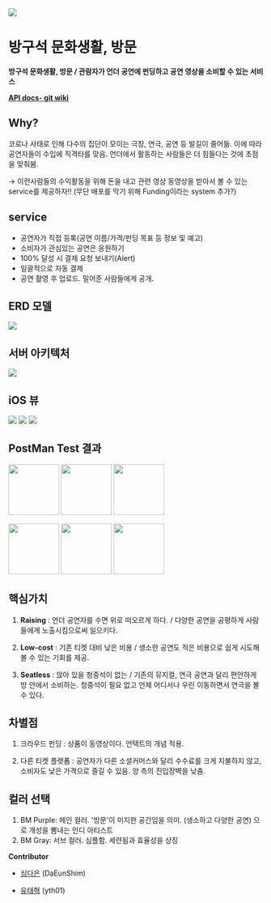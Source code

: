 <img src=https://github.com/Soptkathon-26th-bangmoon/BangMoon-Server/blob/master/README_RES/logo.png>

# 방구석 문화생활, 방문

**방구석 문화생활, 방문 / 관람자가 언더 공연에 펀딩하고 공연 영상을 소비할 수 있는 서비스**

**[API docs- git wiki](https://github.com/Soptkathon-26th-bangmoon/BangMoon-Server/wiki)**

## Why?

코로나 사태로 인해 다수의 집단이 모이는 극장, 연극, 공연 등 발길이 줄어듦. 이에 따라 공연자들이 수입에 직격타를 맞음. 언더에서 활동하는 사람들은 더 힘들다는 것에 초점을 맞춰봄.

→ 이런사람들의 수익활동을 위해 돈을 내고 관련 영상 동영상을 받아서 볼 수 있는 service를 제공하자!! (무단 배포를 막기 위해 Funding이라는 system 추가?)

## service

-   공연자가 직접 등록(공연 이름/가격/펀딩 목표 등 정보 및 예고)
-   소비자가 관심있는 공연은 응원하기
-   100% 달성 시 결제 요청 보내기(Alert)
-   일괄적으로 자동 결제
-   공연 촬영 후 업로드. 밀어준 사람들에게 공개.

## ERD 모델
<img src=https://github.com/Soptkathon-26th-bangmoon/BangMoon-Server/blob/master/README_RES/ERD.png>

## 서버 아키텍처
<img src=https://github.com/Soptkathon-26th-bangmoon/BangMoon-Server/blob/master/README_RES/아키텍처.PNG>

## iOS 뷰
<img src=https://github.com/Soptkathon-26th-bangmoon/BangMoon-Server/blob/master/README_RES/view1.png >
<img src=https://github.com/Soptkathon-26th-bangmoon/BangMoon-Server/blob/master/README_RES/view2.png >
<img src=https://github.com/Soptkathon-26th-bangmoon/BangMoon-Server/blob/master/README_RES/view3.png >

## PostMan Test 결과
<p float="left">
<img src=https://github.com/Soptkathon-26th-bangmoon/BangMoon-Server/blob/master/README_RES/test1.PNG width="100"/>
<img src=https://github.com/Soptkathon-26th-bangmoon/BangMoon-Server/blob/master/README_RES/test2.PNG width="100"/>
<img src=https://github.com/Soptkathon-26th-bangmoon/BangMoon-Server/blob/master/README_RES/test3.PNG width="100"/>
    </p>
    <p float="left">
<img src=https://github.com/Soptkathon-26th-bangmoon/BangMoon-Server/blob/master/README_RES/test4.PNG width="100"/>
<img src=https://github.com/Soptkathon-26th-bangmoon/BangMoon-Server/blob/master/README_RES/test5.PNG width="100"/>
<img src=https://github.com/Soptkathon-26th-bangmoon/BangMoon-Server/blob/master/README_RES/test6.PNG width="100"/>
    </p>


## 핵심가치

1.  **Raising** : 
    언더 공연자를 수면 위로 떠오르게 하다. / 다양한 공연을 공평하게 사람들에게 노출시킴으로써 일으키다.
    
2.  **Low-cost** : 
    기존 티켓 대비 낮은 비용 / 생소한 공연도 적은 비용으로 쉽게 시도해볼 수 있는 기회를 제공.
    
3.  **Seatless** : 
    앉아 있을 청중석이 없는 / 기존의 뮤지컬, 연극 공연과 달리 편안하게 방 안에서 소비하는. 청중석이 필요 없고 언제 어디서나 우린 이동하면서 연극을 볼 수 있다.
    

## 차별점

1.  크라우드 펀딩 : 
    상품이 동영상이다. 언택트의 개념 적용.
    
2.  다른 티켓 플랫폼 : 
    공연자가 다른 소셜커머스와 달리 수수료를 크게 지불하지 않고, 소비자도 낮은 가격으로 즐길 수 있음. 양 측의 진입장벽을 낮춤.
    

## 컬러 선택

1.  BM Purple: 
    메인 컬러. '방문'이 미지한 공간임을 의미. (생소하고 다양한 공연) 으로 개성을 뽐내는 인디 아티스트
2.  BM Gray: 
    서브 컬러. 심플함. 세련됨과 효율성을 상징



**Contributor**

- [심다은](https://github.com/DaEunShim) (DaEunShim)

- [유태혁](https://github.com/yth01) (yth01)
